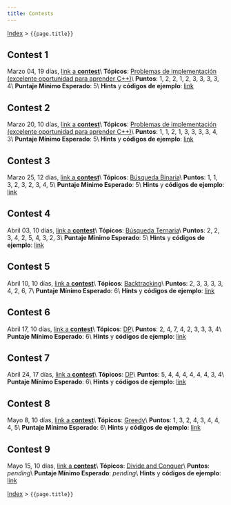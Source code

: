 ```yaml
---
title: Contests
---
```


[Index](index) > ```{{page.title}}```

## Contest 1
Marzo 04, 19 días, [link a **contest**](https://vjudge.net/contest/360690)\\
**Tópicos**: [Problemas de implementación (excelente oportunidad para aprender C++)](resources/cpp)\\
**Puntos**: 1, 2, 2, 1, 2, 3, 3, 3, 3, 4\\
**Puntaje Mínimo Esperado**: 5\\
**Hints** y **códigos de ejemplo**: [link](hints/contest1)

## Contest 2
Marzo 20, 10 días, [link a **contest**](https://vjudge.net/contest/363243)\\
**Tópicos**: [Problemas de implementación (excelente oportunidad para aprender C++)](resources/cpp)\\
**Puntos**: 1, 1, 2, 1, 3, 3, 3, 3, 4, 3\\
**Puntaje Mínimo Esperado**: 5\\
**Hints** y **códigos de ejemplo**: [link](hints/contest2)

## Contest 3
Marzo 25, 12 días, [link a **contest**](https://vjudge.net/contest/364465)\\
**Tópicos**: [Búsqueda Binaria](resources/search)\\
**Puntos**: 1, 1, 3, 2, 3, 2, 3, 4, 5\\
**Puntaje Mínimo Esperado**: 5\\
**Hints** y **códigos de ejemplo**: [link](hints/contest3)

## Contest 4
Abril 03, 10 días, [link a **contest**](https://vjudge.net/contest/366134)\\
**Tópicos**: [Búsqueda Ternaria](resources/search)\\
**Puntos**: 2, 2, 3, 4, 2, 5, 4, 3, 2, 3\\
**Puntaje Mínimo Esperado**: 5\\
**Hints** y **códigos de ejemplo**: [link](hints/contest4)

## Contest 5
Abril 10, 10 días, [link a **contest**](https://vjudge.net/contest/367344)\\
**Tópicos**: [Backtracking](resources/backtracking)\\
**Puntos**: 2, 3, 3, 3, 3, 4, 2, 6, 7\\
**Puntaje Mínimo Esperado**: 6\\
**Hints** y **códigos de ejemplo**: [link](hints/contest5)

## Contest 6
Abril 17, 10 días, [link a **contest**](https://vjudge.net/contest/368719)\\
**Tópicos**: [DP](resources/dp)\\
**Puntos**: 2, 4, 7, 4, 2, 3, 3, 3, 4\\
**Puntaje Mínimo Esperado**: 6\\
**Hints** y **códigos de ejemplo**: [link](hints/contest6)

## Contest 7
Abril 24, 17 días, [link a **contest**](https://vjudge.net/contest/370134)\\
**Tópicos**: [DP](resources/dp)\\
**Puntos**: 5, 4, 4, 4, 4, 4, 4, 3, 4\\
**Puntaje Mínimo Esperado**: 6\\
**Hints** y **códigos de ejemplo**: [link](hints/contest7)

## Contest 8
Mayo 8, 10 días, [link a **contest**](https://vjudge.net/contest/372762)\\
**Tópicos**: [Greedy](resources/greedy)\\
**Puntos**: 1, 3, 2, 4, 3, 4, 4, 4, 5\\
**Puntaje Mínimo Esperado**: 6\\
**Hints** y **códigos de ejemplo**: [link](hints/contest8)

## Contest 9
Mayo 15, 10 días, [link a **contest**](https://vjudge.net/contest/373993)\\
**Tópicos**: [Divide and Conquer](resources/divconq)\\
**Puntos**: _pending_\\
**Puntaje Mínimo Esperado**: _pending_\\
**Hints** y **códigos de ejemplo**: [link](hints/contest9)


[Index](index) > ```{{page.title}}```
